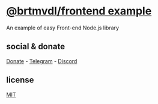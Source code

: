 # [@brtmvdl/frontend example](https://www.npmjs.com/package/@brtmvdl/frontend)

An example of easy Front-end Node.js library

## social & donate

[Donate](https://link.mercadopago.com.br/brtmvdl) - [Telegram](https://t.me/+KRmg5MlqgMk0MTg5) - [Discord](https://discord.gg/auCmnvV2)

## license

[MIT](./LICENSE)
